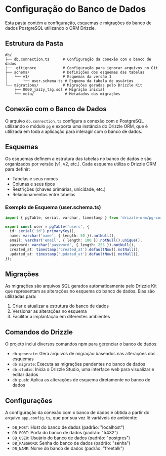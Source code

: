 # Configuração do Banco de Dados

Esta pasta contém a configuração, esquemas e migrações do banco de dados PostgreSQL utilizando o ORM Drizzle.

## Estrutura da Pasta

```
db/
├── db.connection.ts      # Configuração da conexão com o banco de dados
├── .gitignore            # Configuração para ignorar arquivos no Git
├── schema/               # Definições dos esquemas das tabelas
│   └── v1/               # Esquemas da versão 1
│       └── user.schema.ts # Esquema da tabela de usuários
└── migrations/           # Migrações geradas pelo Drizzle Kit
    ├── 0000_jazzy_tag.sql # Migração inicial
    └── meta/              # Metadados das migrações
```

## Conexão com o Banco de Dados

O arquivo `db.connection.ts` configura a conexão com o PostgreSQL utilizando o módulo `pg` e exporta uma instância do Drizzle ORM, que é utilizada em toda a aplicação para interagir com o banco de dados.

## Esquemas

Os esquemas definem a estrutura das tabelas no banco de dados e são organizados por versão (v1, v2, etc.). Cada esquema utiliza o Drizzle ORM para definir:

- Tabelas e seus nomes
- Colunas e seus tipos
- Restrições (chaves primárias, unicidade, etc.)
- Relacionamentos entre tabelas

### Exemplo de Esquema (user.schema.ts)

```typescript
import { pgTable, serial, varchar, timestamp } from 'drizzle-orm/pg-core';

export const user = pgTable('users', {
  id: serial('id').primaryKey(),
  name: varchar('name', { length: 50 }).notNull(),
  email: varchar('email', { length: 100 }).notNull().unique(),
  password: varchar('password', { length: 255 }).notNull(),
  created_at: timestamp('created_at').defaultNow().notNull(),
  updated_at: timestamp('updated_at').defaultNow().notNull(),
});
```

## Migrações

As migrações são arquivos SQL gerados automaticamente pelo Drizzle Kit que representam as alterações no esquema do banco de dados. Elas são utilizadas para:

1. Criar e atualizar a estrutura do banco de dados
2. Versionar as alterações no esquema
3. Facilitar a implantação em diferentes ambientes

## Comandos do Drizzle

O projeto inclui diversos comandos npm para gerenciar o banco de dados:

- `db:generate`: Gera arquivos de migração baseados nas alterações dos esquemas
- `db:migrate`: Executa as migrações pendentes no banco de dados
- `db:studio`: Inicia o Drizzle Studio, uma interface web para visualizar e editar dados
- `db:push`: Aplica as alterações de esquema diretamente no banco de dados

## Configurações

A configuração da conexão com o banco de dados é obtida a partir do arquivo `app.config.ts`, que por sua vez lê variáveis de ambiente:

- `DB_HOST`: Host do banco de dados (padrão: "localhost")
- `DB_PORT`: Porta do banco de dados (padrão: "5432")
- `DB_USER`: Usuário do banco de dados (padrão: "postgres")
- `DB_PASSWORD`: Senha do banco de dados (padrão: "senha")
- `DB_NAME`: Nome do banco de dados (padrão: "freetalk") 